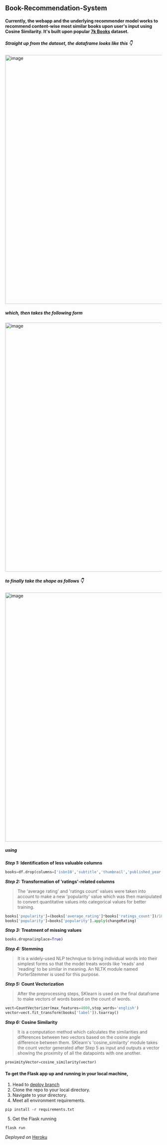 ## Book-Recommendation-System
#### Currently, the webapp and the underlying recommender model works to recommend content-wise most similar books upon user's input using Cosine Similarity. It's built upon popular [7k Books](https://www.kaggle.com/datasets/dylanjcastillo/7k-books-with-metadata) dataset.

##### Straight up from the dataset, the dataframe looks like this :point_down:<br>
<img width="800" alt="image" src="https://user-images.githubusercontent.com/67289887/174998044-f75bf47f-89b0-4cda-92ce-e941cee6caa3.png"><br>
##### which, then takes the following form <br>
<img width="800" alt="image" src="https://user-images.githubusercontent.com/67289887/174998507-5570f136-e656-4b3d-b0b4-fdc7e7a2f17f.png"><br>
##### to finally take the shape as follows :point_down:<br>
<img width="800" alt="image" src="https://user-images.githubusercontent.com/67289887/174998639-fa6e2bc4-d33b-43bb-8618-40d5716e183e.png"><br>
##### using
***Step 1:*** **Identification of less valuable columns**
```python
books=df.drop(columns=['isbn10','subtitle','thumbnail','published_year','num_pages'])
```
***Step 2:*** **Transformation of 'ratings'-related columns**
>The 'average rating' and 'ratings count' values were taken into account to make a new 'popularity' value which was then manipulated to convert quantitative values into categorical values for better training.
```python
books['popularity']=(books['average_rating']*books['ratings_count'])/100000
books['popularity']=books['popularity'].apply(changeRating)
```
***Step 3:*** **Treatment of missing values**
```python
books.dropna(inplace=True)
```
***Step 4:*** **Stemming**
>It is a widely-used NLP technqiue to bring individual words into their simplest forms so that the model treats words like 'reads' and 'reading' to be similar in meaning. An NLTK module named PorterStemmer is used for this purpose.

***Step 5:*** **Count Vectorization**
>After the preprocessing steps, SKlearn is used on the final dataframe to make vectors of words based on the count of words.
```python
vect=CountVectorizer(max_features=4000,stop_words='english')
vector=vect.fit_transform(books['label']).toarray()
```
***Step 6:*** **Cosine Similarity**
>It is a computation method which calculates the similarities and differences between two vectors based on the cosine angle difference between them. SKlearn's 'cosine_similarity' module takes the count vector generated after Step 5 as input and outputs a vector showing the proximity of all the datapoints with one another.
```python
proximityVector=cosine_similarity(vector)
```

#### To get the Flask app up and running in your local machine,
1. Head to [deploy branch](https://github.com/jaissugam/Book-Recommendation-System/tree/deployv1)
2. Clone the repo to your local directory.
3. Navigate to your directory.
4. Meet all environment requirements.
```
pip install -r requirements.txt
```
5. Get the Flask running
```
flask run
```

*Deployed on* [Heroku](https://id.heroku.com/login)





